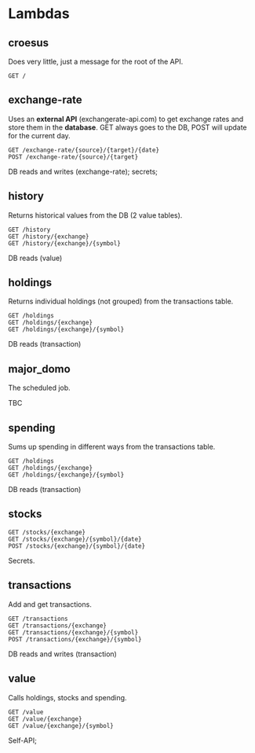 # Lambdas

## croesus

Does very little, just a message for the root of the API.

```
GET /
```

## exchange-rate

Uses an **external API** (exchangerate-api.com) to get exchange rates and store them in the **database**. GET always goes to the DB, POST will update for the current day.

```
GET /exchange-rate/{source}/{target}/{date}
POST /exchange-rate/{source}/{target}
```

DB reads and writes (exchange-rate); secrets;

## history

Returns historical values from the DB (2 value tables).

```
GET /history
GET /history/{exchange}
GET /history/{exchange}/{symbol}
```

DB reads (value)

## holdings

Returns individual holdings (not grouped) from the transactions table.

```
GET /holdings
GET /holdings/{exchange}
GET /holdings/{exchange}/{symbol}
```

DB reads (transaction)

## major_domo

The scheduled job.

TBC

## spending

Sums up spending in different ways from the transactions table.

```
GET /holdings
GET /holdings/{exchange}
GET /holdings/{exchange}/{symbol}
```

DB reads (transaction)

## stocks

```
GET /stocks/{exchange}
GET /stocks/{exchange}/{symbol}/{date}
POST /stocks/{exchange}/{symbol}/{date}
```

Secrets.

## transactions

Add and get transactions.

```
GET /transactions
GET /transactions/{exchange}
GET /transactions/{exchange}/{symbol}
POST /transactions/{exchange}/{symbol}
```

DB reads and writes (transaction)

## value

Calls holdings, stocks and spending.

```
GET /value
GET /value/{exchange}
GET /value/{exchange}/{symbol}
```

Self-API;
